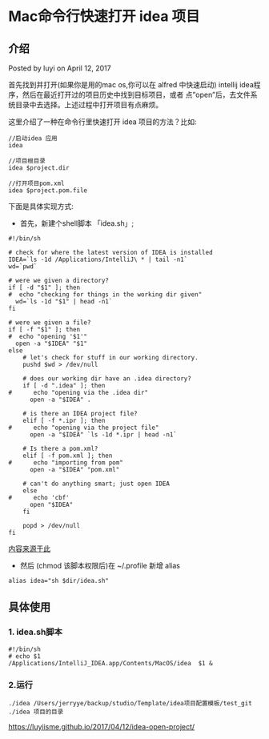 # Mac命令行快速打开 idea 项目

## 介绍

Posted by luyi on April 12, 2017

首先找到并打开(如果你是用的mac os,你可以在 alfred 中快速启动) intellij idea程序，然后在最近打开过的项目历史中找到目标项目，或者 点”open”后，去文件系统目录中去选择。上述过程中打开项目有点麻烦。

这里介绍了一种在命令行里快速打开 idea 项目的方法？比如:

```
//启动idea 应用
idea
```

```
//项目根目录
idea $project.dir
```

```
//打开项目pom.xml
idea $project.pom.file
```

下面是具体实现方式:

- 首先，新建个shell脚本 「idea.sh」;

```
#!/bin/sh

# check for where the latest version of IDEA is installed
IDEA=`ls -1d /Applications/IntelliJ\ * | tail -n1`
wd=`pwd`

# were we given a directory?
if [ -d "$1" ]; then
#  echo "checking for things in the working dir given"
  wd=`ls -1d "$1" | head -n1`
fi

# were we given a file?
if [ -f "$1" ]; then
#  echo "opening '$1'"
  open -a "$IDEA" "$1"
else
    # let's check for stuff in our working directory.
    pushd $wd > /dev/null

    # does our working dir have an .idea directory?
    if [ -d ".idea" ]; then
#      echo "opening via the .idea dir"
      open -a "$IDEA" .

    # is there an IDEA project file?
    elif [ -f *.ipr ]; then
#      echo "opening via the project file"
      open -a "$IDEA" `ls -1d *.ipr | head -n1`

    # Is there a pom.xml?
    elif [ -f pom.xml ]; then
#      echo "importing from pom"
      open -a "$IDEA" "pom.xml"

    # can't do anything smart; just open IDEA
    else
#      echo 'cbf'
      open "$IDEA"
    fi

    popd > /dev/null
fi

```

[内容来源于此](https://gist.github.com/chrisdarroch/7018927)

- 然后 (chmod 该脚本权限后)在 ~/.profile 新增 alias

```
alias idea="sh $dir/idea.sh"
```



## 具体使用



### 1. idea.sh脚本

```
#!/bin/sh
# echo $1
/Applications/IntelliJ_IDEA.app/Contents/MacOS/idea  $1 &
```

### 2.运行

```
./idea /Users/jerryye/backup/studio/Template/idea项目配置模板/test_git
./idea 项目的目录
```





https://luyiisme.github.io/2017/04/12/idea-open-project/